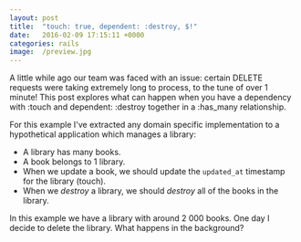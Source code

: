 ```yaml
---
layout: post
title:  "touch: true, dependent: :destroy, $!"
date:   2016-02-09 17:15:11 +0000
categories: rails
image:  /preview.jpg
---
```


A little while ago our team was faced with an issue: certain DELETE requests were taking extremely long to process, to the tune of over 1 minute! This post explores what can happen when you have a dependency with :touch and dependent: :destroy together in a :has_many relationship.

For this example I've extracted any domain specific implementation to a hypothetical application which manages a library:

* A library has many books.
* A book belongs to 1 library.
* When we update a book, we should update the `updated_at` timestamp for the library (touch).
* When we *destroy* a library, we should *destroy* all of the books in the library.


In this example we have a library with around 2 000 books. One day I decide to delete the library. What happens in the background?



